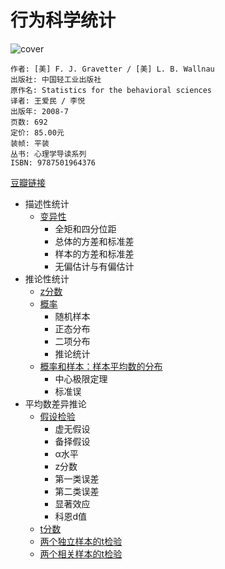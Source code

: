 # 行为科学统计
![cover](https://img3.doubanio.com/lpic/s3226976.jpg)

    作者: [美] F. J. Gravetter / [美] L. B. Wallnau 
    出版社: 中国轻工业出版社
    原作名: Statistics for the behavioral sciences
    译者: 王爱民 / 李悦 
    出版年: 2008-7
    页数: 692
    定价: 85.00元
    装帧: 平装
    丛书: 心理学导读系列
    ISBN: 9787501964376

[豆瓣链接](https://book.douban.com/subject/3171735/)

- 描述性统计
    - [变异性][40]
        - 全矩和四分位距
        - 总体的方差和标准差
        - 样本的方差和标准差
        - 无偏估计与有偏估计
- 推论性统计
    - [z分数][41]
    - [概率][42]
        - 随机样本
        - 正态分布
        - 二项分布
        - 推论统计
    - [概率和样本：样本平均数的分布][43]
        - 中心极限定理
        - 标准误
- 平均数差异推论
    - [假设检验][44]
        - 虚无假设
        - 备择假设
        - α水平
        - z分数
        - 第一类误差
        - 第二类误差
        - 显著效应
        - 科恩d值
    - [t分数][45]
    - [两个独立样本的t检验][46]
    - [两个相关样本的t检验][47]


[40]: variance.ipynb
[41]: z-score.ipynb
[42]: probability.ipynb
[43]: sample.ipynb
[44]: hypothesis-testing.ipynb
[45]: t-score.ipynb
[46]: 2independent-sample-t-score.ipynb
[47]: 2relevent-sample-t-score.ipynb